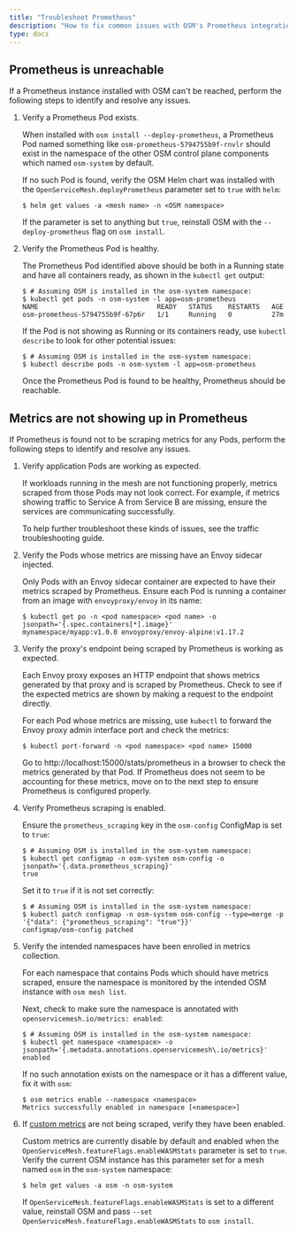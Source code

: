 ```yaml
---
title: "Troubleshoot Prometheus"
description: "How to fix common issues with OSM's Prometheus integration"
type: docs
---
```


## Prometheus is unreachable

If a Prometheus instance installed with OSM can't be reached, perform the following steps to identify and resolve any issues.

1. Verify a Prometheus Pod exists.

    When installed with `osm install --deploy-prometheus`, a Prometheus Pod named something like `osm-prometheus-5794755b9f-rnvlr` should exist in the namespace of the other OSM control plane components which named `osm-system` by default.

    If no such Pod is found, verify the OSM Helm chart was installed with the `OpenServiceMesh.deployPrometheus` parameter set to `true` with `helm`:

    ```console
    $ helm get values -a <mesh name> -n <OSM namespace>
    ```

    If the parameter is set to anything but `true`, reinstall OSM with the `--deploy-prometheus` flag on `osm install`.

1. Verify the Prometheus Pod is healthy.

    The Prometheus Pod identified above should be both in a Running state and have all containers ready, as shown in the `kubectl get` output:

    ```console
    $ # Assuming OSM is installed in the osm-system namespace:
    $ kubectl get pods -n osm-system -l app=osm-prometheus
    NAME                              READY   STATUS    RESTARTS   AGE
    osm-prometheus-5794755b9f-67p6r   1/1     Running   0          27m
    ```

    If the Pod is not showing as Running or its containers ready, use `kubectl describe` to look for other potential issues:

    ```console
    $ # Assuming OSM is installed in the osm-system namespace:
    $ kubectl describe pods -n osm-system -l app=osm-prometheus
    ```

    Once the Prometheus Pod is found to be healthy, Prometheus should be reachable.

## Metrics are not showing up in Prometheus

If Prometheus is found not to be scraping metrics for any Pods, perform the following steps to identify and resolve any issues.

1. Verify application Pods are working as expected.

    If workloads running in the mesh are not functioning properly, metrics scraped from those Pods may not look correct. For example, if metrics showing traffic to Service A from Service B are missing, ensure the services are communicating successfully.

    To help further troubleshoot these kinds of issues, see the traffic troubleshooting guide.

1. Verify the Pods whose metrics are missing have an Envoy sidecar injected.

    Only Pods with an Envoy sidecar container are expected to have their metrics scraped by Prometheus. Ensure each Pod is running a container from an image with `envoyproxy/envoy` in its name:

    ```console
    $ kubectl get po -n <pod namespace> <pod name> -o jsonpath='{.spec.containers[*].image}'
    mynamespace/myapp:v1.0.0 envoyproxy/envoy-alpine:v1.17.2
    ```
1. Verify the proxy's endpoint being scraped by Prometheus is working as expected.

    Each Envoy proxy exposes an HTTP endpoint that shows metrics generated by that proxy and is scraped by Prometheus. Check to see if the expected metrics are shown by making a request to the endpoint directly.

    For each Pod whose metrics are missing, use `kubectl` to forward the Envoy proxy admin interface port and check the metrics:

    ```console
    $ kubectl port-forward -n <pod namespace> <pod name> 15000
    ```

    Go to http://localhost:15000/stats/prometheus in a browser to check the metrics generated by that Pod. If Prometheus does not seem to be accounting for these metrics, move on to the next step to ensure Prometheus is configured properly.

1. Verify Prometheus scraping is enabled.

    Ensure the `prometheus_scraping` key in the `osm-config` ConfigMap is set to `true`:

    ```console
    $ # Assuming OSM is installed in the osm-system namespace:
    $ kubectl get configmap -n osm-system osm-config -o jsonpath='{.data.prometheus_scraping}'
    true
    ```

    Set it to `true` if it is not set correctly:

    ```console
    $ # Assuming OSM is installed in the osm-system namespace:
    $ kubectl patch configmap -n osm-system osm-config --type=merge -p '{"data": {"prometheus_scraping": "true"}}'
    configmap/osm-config patched
    ```

1. Verify the intended namespaces have been enrolled in metrics collection.

    For each namespace that contains Pods which should have metrics scraped, ensure the namespace is monitored by the intended OSM instance with `osm mesh list`.

    Next, check to make sure the namespace is annotated with `openservicemesh.io/metrics: enabled`:

    ```console
    $ # Assuming OSM is installed in the osm-system namespace:
    $ kubectl get namespace <namespace> -o jsonpath='{.metadata.annotations.openservicemesh\.io/metrics}'
    enabled
    ```

    If no such annotation exists on the namespace or it has a different value, fix it with `osm`:

    ```console
    $ osm metrics enable --namespace <namespace>
    Metrics successfully enabled in namespace [<namespace>]
    ```

1. If [custom metrics](https://docs.openservicemesh.io/docs/tasks_usage/metrics/#custom-metrics) are not being scraped, verify they have been enabled.

    Custom metrics are currently disable by default and enabled when the `OpenServiceMesh.featureFlags.enableWASMStats` parameter is set to `true`. Verify the current OSM instance has this parameter set for a mesh named `osm` in the `osm-system` namespace:

    ```console
    $ helm get values -a osm -n osm-system
    ```

    If `OpenServiceMesh.featureFlags.enableWASMStats` is set to a different value, reinstall OSM and pass `--set OpenServiceMesh.featureFlags.enableWASMStats` to `osm install`.
